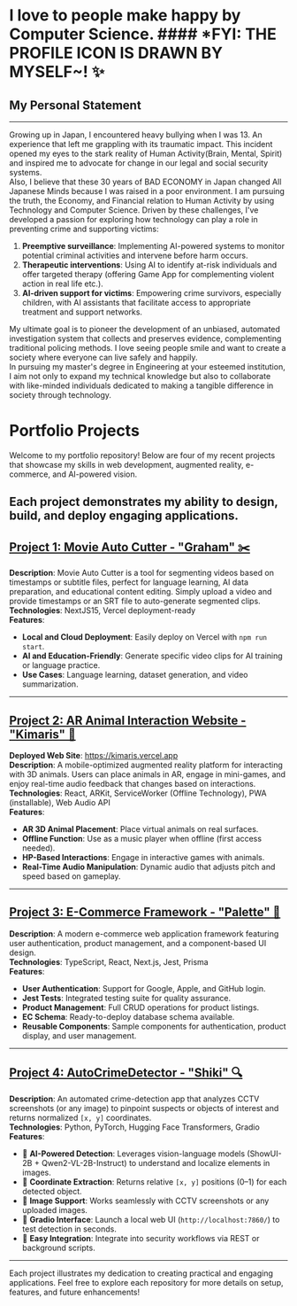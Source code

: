 # I love to people make happy by Computer Science. #### *FYI: THE PROFILE ICON IS DRAWN BY MYSELF~! ✨️

## My Personal Statement
---
Growing up in Japan, I encountered heavy bullying when I was 13. An experience that left me grappling with its traumatic impact. This incident opened my eyes to the stark reality of Human Activity(Brain, Mental, Spirit) and inspired me to advocate for change in our legal and social security systems.  
Also, I believe that these 30 years of BAD ECONOMY in Japan changed All Japanese Minds because I was raised in a poor environment. I am pursuing the truth, the Economy, and Financial relation to Human Activity by using Technology and Computer Science. Driven by these challenges, I've developed a passion for exploring how technology can play a role in preventing crime and supporting victims:

1. **Preemptive surveillance**: Implementing AI-powered systems to monitor potential criminal activities and intervene before harm occurs.  
2. **Therapeutic interventions**: Using AI to identify at-risk individuals and offer targeted therapy (offering Game App for complementing violent action in real life etc.).  
3. **AI-driven support for victims**: Empowering crime survivors, especially children, with AI assistants that facilitate access to appropriate treatment and support networks.  

My ultimate goal is to pioneer the development of an unbiased, automated investigation system that collects and preserves evidence, complementing traditional policing methods. I love seeing people smile and want to create a society where everyone can live safely and happily.  
In pursuing my master's degree in Engineering at your esteemed institution, I aim not only to expand my technical knowledge but also to collaborate with like-minded individuals dedicated to making a tangible difference in society through technology.

# Portfolio Projects
Welcome to my portfolio repository! Below are four of my recent projects that showcase my skills in web development, augmented reality, e-commerce, and AI-powered vision.

Each project demonstrates my ability to design, build, and deploy engaging applications.
---

## [Project 1: Movie Auto Cutter - "Graham" ✂️](https://github.com/54yd/graham)
**Description**: Movie Auto Cutter is a tool for segmenting videos based on timestamps or subtitle files, perfect for language learning, AI data preparation, and educational content editing. Simply upload a video and provide timestamps or an SRT file to auto-generate segmented clips.  
**Technologies**: NextJS15, Vercel deployment-ready  
**Features**:  
- **Local and Cloud Deployment**: Easily deploy on Vercel with `npm run start`.  
- **AI and Education-Friendly**: Generate specific video clips for AI training or language practice.  
- **Use Cases**: Language learning, dataset generation, and video summarization.

---

## [Project 2: AR Animal Interaction Website - "Kimaris" 🦋](https://github.com/54yd/kimaris)
**Deployed Web Site**: https://kimaris.vercel.app  
**Description**: A mobile-optimized augmented reality platform for interacting with 3D animals. Users can place animals in AR, engage in mini-games, and enjoy real-time audio feedback that changes based on interactions.  
**Technologies**: React, ARKit, ServiceWorker (Offline Technology), PWA (installable), Web Audio API  
**Features**:  
- **AR 3D Animal Placement**: Place virtual animals on real surfaces.  
- **Offline Function**: Use as a music player when offline (first access needed).  
- **HP-Based Interactions**: Engage in interactive games with animals.  
- **Real-Time Audio Manipulation**: Dynamic audio that adjusts pitch and speed based on gameplay.

---

## [Project 3: E-Commerce Framework - "Palette" 🛒](https://github.com/54yd/palette)
**Description**: A modern e-commerce web application framework featuring user authentication, product management, and a component-based UI design.  
**Technologies**: TypeScript, React, Next.js, Jest, Prisma  
**Features**:  
- **User Authentication**: Support for Google, Apple, and GitHub login.  
- **Jest Tests**: Integrated testing suite for quality assurance.  
- **Product Management**: Full CRUD operations for product listings.  
- **EC Schema**: Ready-to-deploy database schema available.  
- **Reusable Components**: Sample components for authentication, product display, and user management.

---

## [Project 4: AutoCrimeDetector - "Shiki" 🔍](https://github.com/54yd/shiki)
**Description**: An automated crime-detection app that analyzes CCTV screenshots (or any image) to pinpoint suspects or objects of interest and returns normalized `[x, y]` coordinates.  
**Technologies**: Python, PyTorch, Hugging Face Transformers, Gradio  
**Features**:  
- 🤖 **AI-Powered Detection**: Leverages vision-language models (ShowUI-2B + Qwen2-VL-2B-Instruct) to understand and localize elements in images.  
- 🎯 **Coordinate Extraction**: Returns relative `[x, y]` positions (0–1) for each detected object.  
- 📸 **Image Support**: Works seamlessly with CCTV screenshots or any uploaded images.  
- 🚀 **Gradio Interface**: Launch a local web UI (`http://localhost:7860/`) to test detection in seconds.  
- 🔗 **Easy Integration**: Integrate into security workflows via REST or background scripts.

---

Each project illustrates my dedication to creating practical and engaging applications. Feel free to explore each repository for more details on setup, features, and future enhancements!
